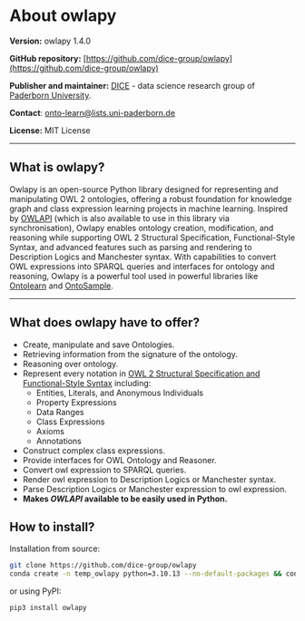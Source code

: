 # About owlapy

**Version:** owlapy 1.4.0

**GitHub repository:** [https://github.com/dice-group/owlapy](https://github.com/dice-group/owlapy)

**Publisher and maintainer:** [DICE](https://dice-research.org/) - data science research group of [Paderborn University](https://www.uni-paderborn.de/en/university).

**Contact**: [onto-learn@lists.uni-paderborn.de](mailto:onto-learn@lists.uni-paderborn.de)

**License:** MIT License

--------------------------------------------------------------------------------------------
## What is owlapy?

Owlapy is an open-source Python library designed for representing and manipulating OWL 2 ontologies, offering a robust 
foundation for knowledge graph and class expression learning projects in machine learning. Inspired by [OWLAPI](https://github.com/owlcs/owlapi)
(which is also available to use in this library via synchronisation), Owlapy enables ontology creation,
modification, and reasoning while supporting OWL 2 Structural Specification, Functional-Style Syntax, and advanced 
features such as parsing and rendering to Description Logics and Manchester syntax. With capabilities to convert OWL 
expressions into SPARQL queries and interfaces for ontology and reasoning, Owlapy is a powerful tool used in powerful 
libraries like [Ontolearn](https://github.com/dice-group/Ontolearn) and [OntoSample](https://github.com/alkidbaci/OntoSample).

---------------------------------------

## What does owlapy have to offer?
- Create, manipulate and save Ontologies.
- Retrieving information from the signature of the ontology.
- Reasoning over ontology.
- Represent every notation in 
[OWL 2 Structural Specification and Functional-Style Syntax](https://www.w3.org/TR/owl2-syntax/)
including: 
  - Entities, Literals, and Anonymous Individuals
  - Property Expressions
  - Data Ranges
  - Class Expressions
  - Axioms
  - Annotations
- Construct complex class expressions.
- Provide interfaces for OWL Ontology and Reasoner.
- Convert owl expression to SPARQL queries.
- Render owl expression to Description Logics or Manchester syntax.
- Parse Description Logics or Manchester expression to owl expression.
- **Makes _OWLAPI_ available to be easily used in Python.**


## How to install?

Installation from source:
``` bash
git clone https://github.com/dice-group/owlapy
conda create -n temp_owlapy python=3.10.13 --no-default-packages && conda activate temp_owlapy && pip3 install -e .
```

or using PyPI:
```bash
pip3 install owlapy
```